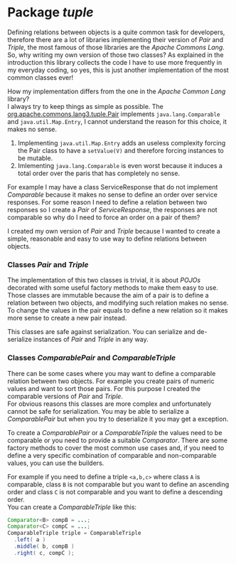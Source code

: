 # Package _tuple_

Defining relations between objects is a quite common task for developers,
therefore there are a lot of libraries implementing their version of _Pair_ and _Triple_,
the most famous of those libraries are the _Apache Commons Lang_.\
So, why writing my own version of those two classes?
As explained in the introduction this library collects the code I have to use more frequently
in my everyday coding, so yes, this is just another implementation of the most common classes
ever!

How my implementation differs from the one in the _Apache Common Lang_ library?\
I always try to keep things as simple as possible.
The [org.apache.commons.lang3.tuple.Pair](https://commons.apache.org/proper/commons-lang/apidocs/org/apache/commons/lang3/tuple/Pair.html)
implements `java.lang.Comparable` and `java.util.Map.Entry`, I cannot understand the reason
for this choice, it makes no sense.

1. Implementing `java.util.Map.Entry` adds an useless complexity forcing the Pair class to have
a `setValue(V)` and therefore forcing instances to be mutable.
1. Imlementing `java.lang.Comparable` is even worst because it induces a total order over
the paris that has completely no sense.

For example I may have a class ServiceResponse that do not implement _Comparable_ because it
makes no sense to define an order over service responses. For some reason I need to define
a relation between two responses so I create a _Pair_ of _ServiceResponse_, the responses are
not comparable so why do I need to force an order on a pair of them?

I created my own version of _Pair_ and _Triple_ because I wanted to create a simple, reasonable
and easy to use way to define relations between objects.


### Classes _Pair_ and _Triple_

The implementation of this two classes is trivial, it is about _POJOs_ decorated with some
useful factory methods to make them easy to use.\
Those classes are immutable because the aim of a pair is to define a relation between two
objects, and modifying such relation makes no sense.\
To change the values in the pair equals to define a new relation so it makes more sense
to create a new pair instead. 

This classes are safe against serialization. You can serialize and de-serialize instances
of _Pair_ and _Triple_ in any way.


### Classes _ComparablePair_ and _ComparableTriple_

There can be some cases where you may want to define a comparable relation between two objects.
For example you create pairs of numeric values and want to sort those pairs. For this purpose
I created the comparable versions of _Pair_ and _Triple_.\
For obvious reasons this classes are more complex and unfortunately cannot be safe for serialization.
You may be able to serialize a _ComparablePair_ but when you try to deserialize it you may get
a exception.

To create a _ComparablePair_ or a _ComparableTriple_ the values need to be comparable or you need 
to provide a suitable _Comparator_.
There are some factory methods to cover the most common use cases and, if you need to define
a very specific combination of comparable and non-comparable values, you can use the builders.

For example if you need to define a triple `<a,b,c>` where class `A` is comparable,
class `B` is not comparable but you want to define an ascending order and class `C`
is not comparable and you want to define a descending order.\
You can create a _ComparableTriple_ like this:
```java
Comparator<B> compB = ...;
Comparator<C> compC = ...;
ComparableTriple triple = ComparableTriple
  .left( a )
  .middle( b, compB )
  .right( c, compC );
```
 